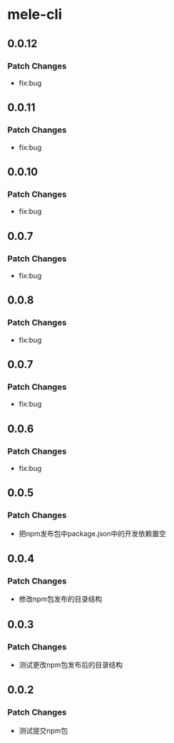 # mele-cli

## 0.0.12

### Patch Changes

- fix:bug

## 0.0.11

### Patch Changes

- fix:bug

## 0.0.10

### Patch Changes

- fix:bug

## 0.0.7

### Patch Changes

- fix:bug

## 0.0.8

### Patch Changes

- fix:bug

## 0.0.7

### Patch Changes

- fix:bug

## 0.0.6

### Patch Changes

- fix:bug

## 0.0.5

### Patch Changes

- 把npm发布包中package.json中的开发依赖置空

## 0.0.4

### Patch Changes

- 修改npm包发布的目录结构

## 0.0.3

### Patch Changes

- 测试更改npm包发布后的目录结构

## 0.0.2

### Patch Changes

- 测试提交npm包
